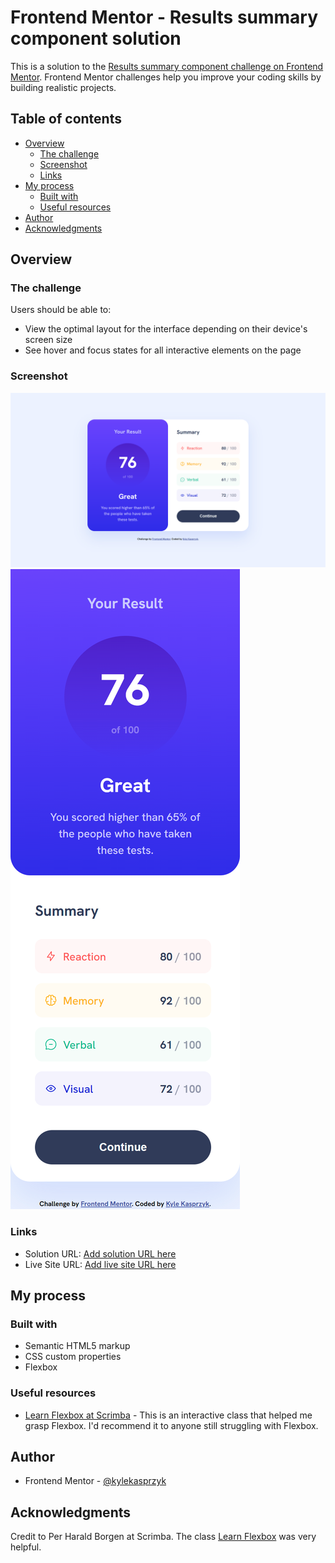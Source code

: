 # Frontend Mentor - Results summary component solution

This is a solution to the [Results summary component challenge on Frontend Mentor](https://www.frontendmentor.io/challenges/results-summary-component-CE_K6s0maV). Frontend Mentor challenges help you improve your coding skills by building realistic projects. 

## Table of contents

- [Overview](#overview)
  - [The challenge](#the-challenge)
  - [Screenshot](#screenshot)
  - [Links](#links)
- [My process](#my-process)
  - [Built with](#built-with)
  - [Useful resources](#useful-resources)
- [Author](#author)
- [Acknowledgments](#acknowledgments)

## Overview

### The challenge

Users should be able to:

- View the optimal layout for the interface depending on their device's screen size
- See hover and focus states for all interactive elements on the page

### Screenshot

![](./assets/images/Challenges_results-summary-component-main_index.html%20(desktop).png)
![](./assets/images/Challenges_results-summary-component-main_index.html%20(mobile).png)

### Links

- Solution URL: [Add solution URL here](https://your-solution-url.com)
- Live Site URL: [Add live site URL here](https://your-live-site-url.com)

## My process

### Built with

- Semantic HTML5 markup
- CSS custom properties
- Flexbox

### Useful resources

- [Learn Flexbox at Scrimba](https://scrimba.com/learn/flexbox) - This is an interactive class that helped me grasp Flexbox. I'd recommend it to anyone still struggling with Flexbox.

## Author

- Frontend Mentor - [@kylekasprzyk](https://www.frontendmentor.io/profile/kylekasprzyk)

## Acknowledgments

Credit to Per Harald Borgen at Scrimba. The class [Learn Flexbox](https://scrimba.com/learn/flexbox) was very helpful.